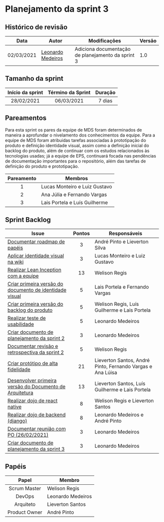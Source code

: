 # Planejamento da sprint 3

## Histórico de revisão

| Data       | Autor                                                | Modificações                                      | Versão |
| ---------- | ---------------------------------------------------- | ------------------------------------------------- | ------ |
| 02/03/2021 | [Leonardo Medeiros](https://github.com/leomedeiros1) | Adiciona documentação de planejamento da sprint 3 | 1.0    |

## Tamanho da sprint

| Início da sprint | Término da Sprint | Duração |
| :--------------: | :---------------: | :-----: |
|    28/02/2021    |    06/03/2021     | 7 dias  |

## Pareamentos

Para esta sprint os pares da equipe de MDS foram determinados de maneira a aprofundar o nivelamento dos conhecimentos da equipe.
Para a equipe de MDS foram atribuidas tarefas associadas à prototipação do produto e definição identidade visual, assim como a definição inicial do backlog do produto, além de continuar com os estudos relacionados às tecnologias usadas; já a equipe de EPS, continuará focada nas pendências de documentação importantes para o repositório, além das tarefas de definição do produto e prototipação.

| Pareamento | Membros                       |
| :--------: | ----------------------------- |
|     1      | Lucas Monteiro e Luiz Gustavo |
|     2      | Ana Júlia e Fernando Vargas   |
|     3      | Lais Portela e Luís Guilherme |

## Sprint Backlog

| Issue                                                                                                                          | Pontos | Responsáveis                                               |
| ------------------------------------------------------------------------------------------------------------------------------ | :----: | ---------------------------------------------------------- |
| [Documentar roadmap de papéis](https://github.com/fga-eps-mds/2020.2-Projeto-Kokama-Wiki/issues/30)                            |   3    | André Pinto e Lieverton Silva                              |
| [Aplicar identidade visual na wiki](https://github.com/fga-eps-mds/2020.2-projeto-kokama-wiki/issues/50)                       |   3    | Lucas Monteiro e Luiz Gustavo                              |
| [Realizar Lean Inception com a equipe](https://github.com/fga-eps-mds/2020.2-Projeto-Kokama-Wiki/issues/32)                    |   13   | Welison Regis                                              |
| [Criar primeira versão do documento de identidade visual](https://github.com/fga-eps-mds/2020.2-Projeto-Kokama-Wiki/issues/36) |   5    | Lais Portela e Fernando Vargas                             |
| [Criar primeira versão do backlog do produto](https://github.com/fga-eps-mds/2020.2-Projeto-Kokama-Wiki/issues/48)             |   5    | Welison Regis, Luís Guilherme e Lais Portela               |
| [Realizar teste de usabilidade](https://github.com/fga-eps-mds/2020.2-Projeto-Kokama-Wiki/issues/51)                           |   5    | Leonardo Medeiros                                          |
| [Criar documento de planejamento da sprint 2](https://github.com/fga-eps-mds/2020.2-Projeto-Kokama-Wiki/issues/52)             |   3    | Leonardo Medeiros                                          |
| [Documentar revisão e retrospectiva da sprint 2](https://github.com/fga-eps-mds/2020.2-Projeto-Kokama-Wiki/issues/53)          |   5    | Welison Regis                                              |
| [Criar protótipo de alta fidelidade](https://github.com/fga-eps-mds/2020.2-Projeto-Kokama-Wiki/issues/54)                      |   21   | Lieverton Santos, André Pinto, Fernando Vargas e Ana Lúisa |
| [Desenvolver primeira versão do Documento de Arquitetura](https://github.com/fga-eps-mds/2020.2-Projeto-Kokama-Wiki/issues/55) |   13   | Lieverton Santos, Luís Guilherme e Lais Portela            |
| [Realizar dojo de react native](https://github.com/fga-eps-mds/2020.2-Projeto-Kokama-Wiki/issues/56)                           |   8    | Welison Regis e Lieverton Santos                           |
| [Realizar dojo de backend (django)](https://github.com/fga-eps-mds/2020.2-Projeto-Kokama-Wiki/issues/57)                       |   8    | Leonardo Medeiros e André Pinto                            |
| [Documentar reunião com PO (26/02/2021)](https://github.com/fga-eps-mds/2020.2-Projeto-Kokama-Wiki/issues/58)                  |   3    | Leonardo Medeiros                                          |
| [Criar documento de planejamento da sprint 3](https://github.com/fga-eps-mds/2020.2-Projeto-Kokama-Wiki/issues/60)             |   3    | Leonardo Medeiros                                          |

## Papéis

|     Papel     | Membro            |
| :-----------: | ----------------- |
| Scrum Master  | Welison Regis     |
|    DevOps     | Leonardo Medeiros |
|   Arquiteto   | Lieverton Santos  |
| Product Owner | André Pinto       |
